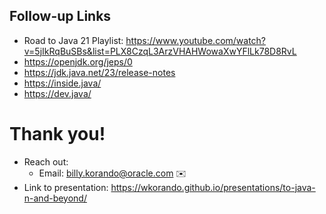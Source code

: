 ## Follow-up Links

* Road to Java 21 Playlist: https://www.youtube.com/watch?v=5jIkRqBuSBs&list=PLX8CzqL3ArzVHAHWowaXwYFlLk78D8RvL
* https://openjdk.org/jeps/0
* https://jdk.java.net/23/release-notes
* https://inside.java/
* https://dev.java/

>>
# Thank you!

* Reach out: 
    * Email: billy.korando@oracle.com ✉️
* Link to presentation: https://wkorando.github.io/presentations/to-java-n-and-beyond/


